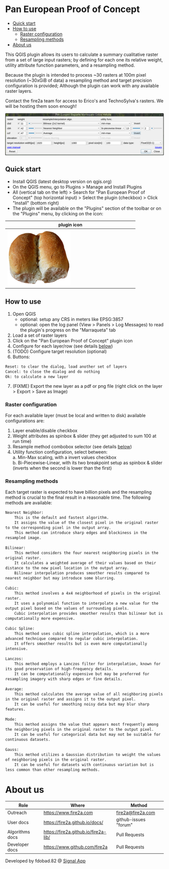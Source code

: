 # Pan European Proof of Concept

- [Quick start](#quick-start)
- [How to use](#how-to-use)
  * [Raster configuration](#raster-configuration)
  * [Resampling methods](#resampling-methods)
- [About us](#about-us)

This QGIS plugin allows its users to calculate a summary cualitative raster from a set of large input rasters; by defining for each one its relative weight, utility attribute function parameters, and a resampling method.

Because the plugin is intended to process ~30 rasters at 100m pixel resolution (~30xGiB of data) a resampling method and target precision configuration is provided; Although the plugin can work with any available raster layers.

Contact the fire2a team for access to Erico's and TechnoSylva's rasters. We will be hosting them soon enough!

![user-interface](ui.png)

## Quick start
- Install QGIS (latest desktop version on qgis.org)
- On the QGIS menu, go to Plugins > Manage and Install Plugins 
- All (vertical tab on the left) > Search for "Pan European Proof of Concept" (top horizontal input) > Select the plugin (checkbox) > Click "Install" (bottom right)
- The plugin will be available on the "Plugins" section of the toolbar or on the "Plugins" menu, by clicking on the icon:
  
<div align="center">
    <table>
        <thead>
            <tr>
                <th>plugin icon</th>
            </tr>
        </thead>
        <tbody>
            <tr>
                <td><img src="marraqueta3.png" alt="toolbar-icon" style="width:50%; height:50%;"></td>
            </tr>
        </tbody>
    </table>
</div>

## How to use
1. Open QGIS 
    - optional: setup any CRS in meters like EPSG:3857
    - optional: open the log panel (View > Panels > Log Messages) to read the plugin's progress on the "Marraqueta" tab
2. Load a set of raster layers
3. Click on the "Pan European Proof of Concept" plugin icon
4. Configure for each layer/row (see details [below](#raster-configuration))
5. (TODO) Configure target resolution (optional)
6. Buttons: 
```
Reset: to clear the dialog, load another set of layers
Cancel: to close the dialog and do nothing
Ok: to calculate a new layer
```
7. (FIXME) Export the new layer as a pdf or png file (right click on the layer > Export > Save as Image)

### Raster configuration
For each available layer (must be local and written to disk) available configurations are:
1. Layer enable/disable checkbox
2. Weight attributes as spinbox & slider (they get adjusted to sum 100 at run time)
3. Resample method combobox selector (see details [below](#resampling-methods))
4. Utility function configuration, select between:  
   a. Min-Max scaling, with a invert values checkbox  
   b. Bi-Piecewise-Linear, with its two breakpoint setup as spinbox & slider (inverts when the second is lower than the first)  

### Resampling methods
Each target raster is expected to have billion pixels and the resampling method is crucial to the final result in a reasonable time. The following methods are available:

    Nearest Neighbor:
        This is the default and fastest algorithm.
        It assigns the value of the closest pixel in the original raster to the corresponding pixel in the output array.
        This method can introduce sharp edges and blockiness in the resampled image.

    Bilinear:
        This method considers the four nearest neighboring pixels in the original raster.
        It calculates a weighted average of their values based on their distance to the new pixel location in the output array.
        Bilinear interpolation produces smoother results compared to nearest neighbor but may introduce some blurring.

    Cubic:
        This method involves a 4x4 neighborhood of pixels in the original raster.
        It uses a polynomial function to interpolate a new value for the output pixel based on the values of surrounding pixels.
        Cubic interpolation provides smoother results than bilinear but is computationally more expensive.

    Cubic Spline:
        This method uses cubic spline interpolation, which is a more advanced technique compared to regular cubic interpolation.
        It offers smoother results but is even more computationally intensive.

    Lanczos:
        This method employs a Lanczos filter for interpolation, known for its good preservation of high-frequency details.
        It can be computationally expensive but may be preferred for resampling imagery with sharp edges or fine details.

    Average:
        This method calculates the average value of all neighboring pixels in the original raster and assigns it to the output pixel.
        It can be useful for smoothing noisy data but may blur sharp features.

    Mode:
        This method assigns the value that appears most frequently among the neighboring pixels in the original raster to the output pixel.
        It can be useful for categorical data but may not be suitable for continuous datasets.

    Gauss:
        This method utilizes a Gaussian distribution to weight the values of neighboring pixels in the original raster.
        It can be useful for datasets with continuous variation but is less common than other resampling methods.

# About us

| Role | Where | Method |
| --- | --- | --- | 
| Outreach |  https://www.fire2a.com | fire2a@fire2a.com | 
| User docs |  https://fire2a.github.io/docs/ | github-issues "forum" |
| Algorithms docs |  https://fire2a.github.io/fire2a-lib/ | Pull Requests |
| Developer docs |  https://www.github.com/fire2a | Pull Requests |

Developed by fdobad.82 @ [Signal App](https://signal.org)
